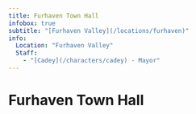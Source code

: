 ```yaml
---
title: Furhaven Town Hall
infobox: true
subtitle: "[Furhaven Valley](/locations/furhaven)"
info:
  Location: "Furhaven Valley"
  Staff:
    - "[Cadey](/characters/cadey) - Mayor"
---
```


# Furhaven Town Hall
